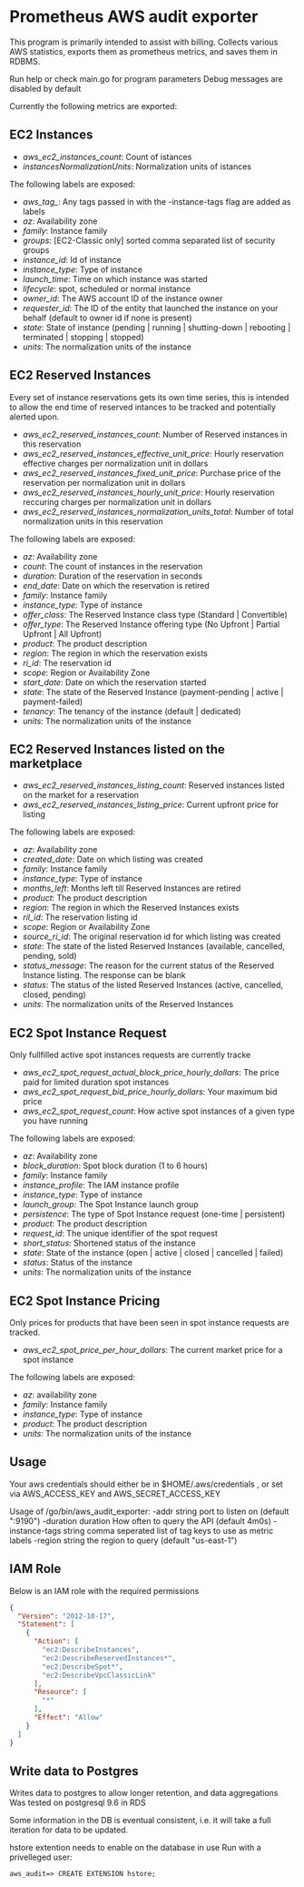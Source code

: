 # Prometheus AWS audit exporter

This program is primarily intended to assist with billing.
Collects various AWS statistics, exports them as prometheus metrics, and saves them in RDBMS.

Run help or check main.go for program parameters
Debug messages are disabled by default

Currently the following metrics are exported:

## EC2 Instances

- *aws_ec2_instances_count*: Count of istances
- *instancesNormalizationUnits*: Normalization units of istances

The following labels are exposed:

- *aws_tag_*: Any tags passed in with the -instance-tags flag are added as labels
- *az*: Availability zone
- *family*: Instance family
- *groups*: [EC2-Classic only] sorted comma separated list of security groups
- *instance_id*: Id of instance
- *instance_type*: Type of instance
- *launch_time*: Time on which instance was started
- *lifecycle*: spot, scheduled or normal instance
- *owner_id*: The AWS account ID of the instance owner
- *requester_id*: The ID of the entity that launched the instance on your behalf (default to owner id if none is present)
- *state*: State of instance (pending | running | shutting-down | rebooting | terminated | stopping | stopped)
- *units*: The normalization units of the instance

## EC2 Reserved Instances

Every set of instance reservations gets its own time series, this is intended to allow
the end time of reserved intances to be tracked and potentially alerted upon.

- *aws_ec2_reserved_instances_count*: Number of Reserved instances in this reservation
- *aws_ec2_reserved_instances_effective_unit_price*: Hourly reservation effective charges per normalization unit in dollars
- *aws_ec2_reserved_instances_fixed_unit_price*: Purchase price of the reservation per normalization unit in dollars
- *aws_ec2_reserved_instances_hourly_unit_price*: Hourly reservation reccuring charges per normalization unit in dollars
- *aws_ec2_reserved_instances_normalization_units_total*: Number of total normalization units in this reservation

The following labels are exposed:

- *az*: Availability zone
- *count*: The count of instances in the reservation
- *duration*: Duration of the reservation in seconds
- *end_date*: Date on which the reservation is retired
- *family*: Instance family
- *instance_type*: Type of instance
- *offer_class*: The Reserved Instance class type (Standard | Convertible)
- *offer_type*: The Reserved Instance offering type (No Upfront | Partial Upfront | All Upfront)
- *product*: The product description
- *region*: The region in which the reservation exists
- *ri_id*: The reservation id
- *scope*: Region or Availability Zone
- *start_date*: Date on which the reservation started
- *state*: The state of the Reserved Instance (payment-pending | active | payment-failed)
- *tenancy*: The tenancy of the instance (default | dedicated)
- *units*: The normalization units of the instance

## EC2 Reserved Instances listed on the marketplace

- *aws_ec2_reserved_instances_listing_count*: Reserved instances listed on the market for a reservation
- *aws_ec2_reserved_instances_listing_price*: Current upfront price for listing

The following labels are exposed:

- *az*: Availability zone
- *created_date*: Date on which listing was created
- *family*: Instance family
- *instance_type*: Type of instance
- *months_left*: Months left till Reserved Instances are retired
- *product*: The product description
- *region*: The region in which the Reserved Instances exists
- *ril_id*: The reservation listing id
- *scope*: Region or Availability Zone
- *source_ri_id*: The original reservation id for which listing was created
- *state*: The state of the listed Reserved Instances (available, cancelled, pending, sold)
- *status_message*: The reason for the current status of the Reserved Instance listing. The response can be blank
- *status*: The status of the listed Reserved Instances (active, cancelled, closed, pending)
- *units*: The normalization units of the Reserved Instances

## EC2 Spot Instance Request

Only fullfilled active spot instances requests are currently tracke

- *aws_ec2_spot_request_actual_block_price_hourly_dollars*: The price paid for limited duration spot instances
- *aws_ec2_spot_request_bid_price_hourly_dollars*: Your maximum bid price
- *aws_ec2_spot_request_count*: How active spot instances of a given type you have running

The following labels are exposed:

- *az*: Availability zone
- *block_duration*: Spot block duration (1 to 6 hours)
- *family*: Instance family
- *instance_profile*: The IAM instance profile
- *instance_type*: Type of instance
- *launch_group*: The Spot Instance launch group
- *persistence*: The type of Spot Instance request (one-time | persistent)
- *product*: The product description
- *request_id*: The unique identifier of the spot request
- *short_status*: Shortened status of the instance
- *state*: State of the instance (open | active | closed | cancelled | failed)
- *status*: Status of the instance
- *units*: The normalization units of the instance

## EC2 Spot Instance Pricing

Only prices for products that have been seen in spot instance requests are tracked.

- *aws_ec2_spot_price_per_hour_dollars*: The current market price for a spot instance

The following labels are exposed:

- *az*: availability zone
- *family*: Instance family
- *instance_type*: Type of instance
- *product*: The product description
- *units*: The normalization units of the instance

## Usage

  Your aws credentials should either be in $HOME/.aws/credentials , or set via AWS\_ACCESS\_KEY and AWS\_SECRET\_ACCESS\_KEY

  Usage of /go/bin/aws_audit_exporter:
  -addr string
        port to listen on (default ":9190")
  -duration duration
        How often to query the API (default 4m0s)
  -instance-tags string
        comma seperated list of tag keys to use as metric labels
  -region string
        the region to query (default "us-east-1")

## IAM Role

Below is an IAM role with the required permissions

```json
{
  "Version": "2012-10-17",
  "Statement": [
    {
      "Action": [
        "ec2:DescribeInstances",
        "ec2:DescribeReservedInstances*",
        "ec2:DescribeSpot*",
        "ec2:DescribeVpcClassicLink"
      ],
      "Resource": [
        "*"
      ],
      "Effect": "Allow"
    }
  ]
}
```

## Write data to Postgres

Writes data to postgres to allow longer retention, and data aggregations
Was tested on postgresql 9.6 in RDS

Some information in the DB is eventual consistent, i.e. it will take a full iteration for data to be updated.

hstore extention needs to enable on the database in use
Run with a privelleged user:

```shell
aws_audit=> CREATE EXTENSION hstore;
```
